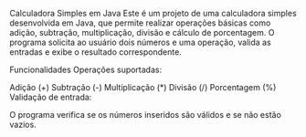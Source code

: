 Calculadora Simples em Java
Este é um projeto de uma calculadora simples desenvolvida em Java, que permite realizar operações básicas como adição, subtração, multiplicação, divisão e cálculo de porcentagem. O programa solicita ao usuário dois números e uma operação, valida as entradas e exibe o resultado correspondente.

Funcionalidades
Operações suportadas:

Adição (+)
Subtração (-)
Multiplicação (*)
Divisão (/)
Porcentagem (%)
Validação de entrada:

O programa verifica se os números inseridos são válidos e se não estão vazios.
